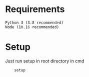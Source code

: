# Requirements
    Python 3 (3.8 recommended)
    Node (10.16 recommended)
# Setup
Just run setup in root directory in cmd
```
    setup
```